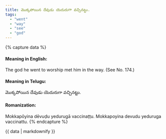 ```yaml
---
title: మొక్కపోయిన దేవుడు యెదురుగా వచ్చినట్టు.
tags:
  - "went"
  - "way"
  - "see"
  - "god"
---
```


{% capture data %}
#### Meaning in English:
The god he went to worship met him in the way.
(See No. 174.)

#### Meaning in Telugu:
మొక్కపోయిన దేవుడు యెదురుగా వచ్చినట్టు.

#### Romanization:
Mokkapōyina dēvuḍu yedurugā vaccinaṭṭu.
Mokkapoyina devudu yeduruga vaccinattu.
{% endcapture %}

{{ data | markdownify }}


